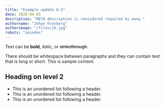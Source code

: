 ```yaml
---
title: "Example update 0.5"
date: 2020-04-05
description: "META description is considered required by many."
authorname: "Johan Kronberg"
authorimage: "/files/jk.jpg"
robots: "noindex"
---
```


Text can be **bold**, _italic_, or ~~strikethrough~~.
<!--more-->
There should be whitespace between paragraphs and they can contain text that is long or short. This is sample content.

## Heading on level 2

* This is an unordered list following a header.
* This is an unordered list following a header.
* This is an unordered list following a header.